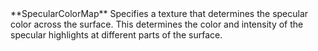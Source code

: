 <tr>
<td>**SpecularColorMap**</td>
<td>Specifies a texture that determines the specular color across the surface. This determines the color and intensity of the specular highlights at different parts of the surface.</td>
</tr>